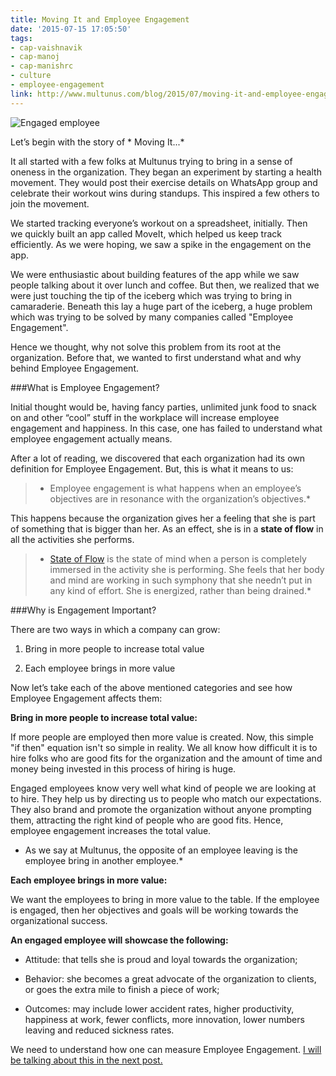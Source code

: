 ```yaml
---
title: Moving It and Employee Engagement
date: '2015-07-15 17:05:50'
tags:
- cap-vaishnavik
- cap-manoj
- cap-manishrc
- culture
- employee-engagement
link: http://www.multunus.com/blog/2015/07/moving-it-and-employee-engagement/
---
```


![Engaged employee](http://www.multunus.com/wp-content/uploads/2015/07/EE-Blog-Posg1.jpg)

Let’s begin with the story of * Moving It...*


It all started with a few folks at Multunus trying to bring in a sense of oneness in the organization. They began an experiment by starting a health movement. They would post their exercise details on WhatsApp group and celebrate their workout wins during standups. This inspired a few others to join the movement.

We started tracking everyone’s workout on a spreadsheet, initially. Then we quickly built an app called MoveIt, which helped us keep track efficiently. As we were hoping, we saw a spike in the engagement on the app.

We were enthusiastic about building features of the app while we saw people talking about it over lunch and coffee. But then, we realized that we were just touching the tip of the iceberg which was trying to bring in camaraderie. Beneath this lay a huge part of the iceberg, a huge problem which was trying to be solved by many companies called "Employee Engagement".

Hence we thought, why not solve this problem from its root at the organization. Before that, we wanted to first understand what and why behind Employee Engagement.


###What is Employee Engagement?


Initial thought would be, having fancy parties, unlimited junk food to snack on and other “cool” stuff in the workplace will increase employee engagement and happiness. In this case, one has failed to understand what employee engagement actually means.

After a lot of reading, we discovered that each organization had its own definition for Employee Engagement. But, this is what it means to us:


> * Employee engagement is what happens when an employee’s objectives are in resonance with the organization’s objectives.*

This happens because the organization gives her a feeling that she is part of something that is bigger than her. As an effect, she is in a **state of flow**
 in all the activities she performs.


> * [State of Flow](http://www.ted.com/talks/mihaly_csikszentmihalyi_on_flow?language=en) is the state of mind when a person is completely immersed in the activity she is performing. She feels that her body and mind are working in such symphony that she needn’t put in any kind of effort. She is energized, rather than being drained.*


###Why is Engagement Important?


There are two ways in which a company can grow:


1. Bring in more people to increase total value


2. Each employee brings in more value

Now let’s take each of the above mentioned categories and see how Employee Engagement affects them:


**Bring in more people to increase total value:**

If more people are employed then more value is created. Now, this simple "if then" equation isn't so simple in reality. We all know how difficult it is to hire folks who are good fits for the organization and the amount of time and money being invested in this process of hiring is huge.

Engaged employees know very well what kind of people we are looking at to hire. They help us by directing us to people who match our expectations. They also brand and promote the organization without anyone prompting them, attracting the right kind of people who are good fits. Hence, employee engagement increases the total value.


* As we say at Multunus, the opposite of an employee leaving is the employee bring in another employee.*


**Each employee brings in more value:**

We want the employees to bring in more value to the table. If the employee is engaged, then her objectives and goals will be working towards the organizational success.


**An engaged employee will showcase the following:**


*  Attitude: that tells she is proud and loyal towards the organization;


*  Behavior: she becomes a great advocate of the organization to clients, or goes the extra mile to finish a piece of work;


*  Outcomes: may include lower accident rates, higher productivity, happiness at work, fewer conflicts, more innovation, lower numbers leaving and reduced sickness rates.


We need to understand how one can measure Employee Engagement. [I will be talking about this in the next post.](http://www.multunus.com/blog/2015/09/employee-engagement-moving-part-2/)
